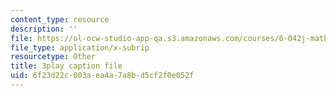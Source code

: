```yaml
---
content_type: resource
description: ''
file: https://ol-ocw-studio-app-qa.s3.amazonaws.com/courses/6-042j-mathematics-for-computer-science-spring-2015/6f23d22c003aea4a7a8bd5cf2f0e052f_Q-6Cw8tYVeY.srt
file_type: application/x-subrip
resourcetype: Other
title: 3play caption file
uid: 6f23d22c-003a-ea4a-7a8b-d5cf2f0e052f
---
```

